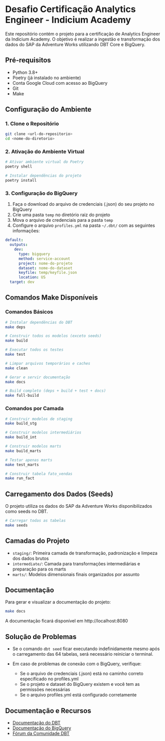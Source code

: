# Desafio Certificação Analytics Engineer - Indicium Academy

Este repositório contém o projeto para a certificação de Analytics Engineer da Indicium Academy. O objetivo é realizar a ingestão e transformação dos dados do SAP da Adventure Works utilizando DBT Core e BigQuery.

## Pré-requisitos

- Python 3.8+
- Poetry (já instalado no ambiente)
- Conta Google Cloud com acesso ao BigQuery
- Git
- Make

## Configuração do Ambiente

### 1. Clone o Repositório

```bash
git clone <url-do-repositorio>
cd <nome-do-diretorio>
```

### 2. Ativação do Ambiente Virtual

```bash
# Ativar ambiente virtual do Poetry
poetry shell

# Instalar dependências do projeto
poetry install
```

### 3. Configuração do BigQuery

1. Faça o download do arquivo de credenciais (.json) do seu projeto no BigQuery
2. Crie uma pasta `temp` no diretório raiz do projeto
3. Mova o arquivo de credenciais para a pasta `temp`
4. Configure o arquivo `profiles.yml` na pasta `~/.dbt/` com as seguintes informações:

```yaml
default:
  outputs:
    dev:
      type: bigquery
      method: service-account
      project: nome-do-projeto
      dataset: nome-do-dataset 
      keyfile: temp/keyfile.json  
      location: US
  target: dev
```

## Comandos Make Disponíveis

### Comandos Básicos

```bash
# Instalar dependências do DBT
make deps

# Construir todos os modelos (exceto seeds)
make build

# Executar todos os testes
make test

# Limpar arquivos temporários e caches
make clean

# Gerar e servir documentação
make docs

# Build completo (deps + build + test + docs)
make full-build
```

### Comandos por Camada

```bash
# Construir modelos de staging
make build_stg

# Construir modelos intermediários
make build_int

# Construir modelos marts
make build_marts

# Testar apenas marts
make test_marts

# Construir tabela fato_vendas
make run_fact
```

## Carregamento dos Dados (Seeds)

O projeto utiliza os dados do SAP da Adventure Works disponibilizados como seeds no DBT.

```bash
# Carregar todas as tabelas
make seeds
```

## Camadas do Projeto

- `staging/`: Primeira camada de transformação, padronização e limpeza dos dados brutos
- `intermediate/`: Camada para transformações intermediárias e preparação para os marts
- `marts/`: Modelos dimensionais finais organizados por assunto

## Documentação

Para gerar e visualizar a documentação do projeto:

```bash
make docs
```

A documentação ficará disponível em http://localhost:8080

## Solução de Problemas

- Se o comando `dbt seed` ficar executando indefinidamente mesmo após o carregamento das 64 tabelas, será necessário reiniciar o terminal.

- Em caso de problemas de conexão com o BigQuery, verifique:
  - Se o arquivo de credenciais (.json) está no caminho correto especificado no profiles.yml
  - Se o projeto e dataset do BigQuery existem e você tem as permissões necessárias
  - Se o arquivo profiles.yml está configurado corretamente

## Documentação e Recursos

- [Documentação do DBT](https://docs.getdbt.com/docs/introduction)
- [Documentação do BigQuery](https://cloud.google.com/bigquery/docs)
- [Fórum da Comunidade DBT](https://discourse.getdbt.com/)